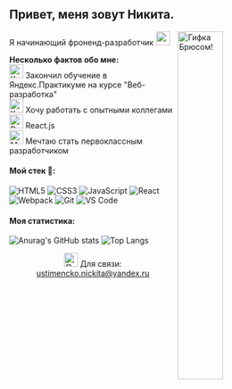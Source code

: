 ## Привет, меня зовут Никита. 

Я начинающий фроненд-разработчик <img src="https://media.giphy.com/media/iigp4VDyf5dCLRlGkm/giphy.gif" width="25px" />
<img align="right" width="40%" src="https://media.giphy.com/media/PiQejEf31116URju4V/giphy.gif" alt="Гифка Брюсом!">

**Несколько фактов обо мне:**</br>
<img src="https://media.giphy.com/media/l4FGHTyjMpPTySKLm/giphy.gif" width="25px" alt="Книга"/> Закончил обучение в Яндекс.Практикуме на курсе "Веб-разработка"</br>
<img src="https://media.giphy.com/media/Ieo88333eatH73xKQG/giphy.gif" width="25px" alt="Коллеги"/> Хочу работать с опытными коллегами</br>
<img src="https://media.giphy.com/media/TGXoYOYmVQ9v6M3g1q/giphy.gif" width="25px" alt="React"/> React.js<br/>
<img src="https://media.giphy.com/media/U6otE2mVum5EjwIjDu/giphy.gif" width="25px" alt="Мечта"/> Мечтаю стать первоклассным разработчиком<br/>

 #### Мой стек :briefcase::  
![HTML5](https://img.icons8.com/color/48/000000/html-5.png)
![CSS3](https://img.icons8.com/color/48/000000/css3.png)
![JavaScript](https://img.icons8.com/color/48/000000/js.png)
![React](https://img.icons8.com/clouds/100/000000/react.png)
![Webpack](https://img.icons8.com/dusk/64/000000/webpack.png)
![Git](https://img.icons8.com/plasticine/100/000000/github.png)
![VS Code](https://img.icons8.com/color/48/000000/visual-studio-code-insides.png)

#### Моя статистика:
![Anurag's GitHub stats](https://github-readme-stats.vercel.app/api?username=SekToR90&show_icons=true&theme=midnight-purple)
![Top Langs](https://github-readme-stats.vercel.app/api/top-langs/?username=SekToR90&langs_count=8&theme=midnight-purple)


<p align="center"><img scr="https://media.giphy.com/media/kewlTago0C6BoxLBhF/giphy.gif" width="25px" alt="Почтовый ящик"/> Для связи:
  <a href="mailto:ustimencko.nickita@yandex.ru">ustimencko.nickita@yandex.ru</a>
</p>
